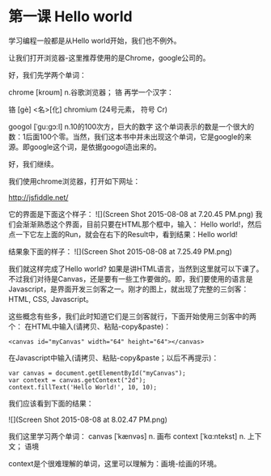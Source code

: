 # 第一课 Hello world

学习编程一般都是从Hello world开始，我们也不例外。

让我们打开浏览器-这里推荐使用的是Chrome，google公司的。

好，我们先学两个单词：

chrome [kroʊm] n.谷歌浏览器； 铬
再学一个汉字：

铬  [gè] <名>[化] chromium (24号元素， 符号 Cr)

 googol [ˈgu:gɔ:l] n.10的100次方，巨大的数字 
 这个单词表示的数是一个很大的数：1后面100个零。当然，我们这本书中并未出现这个单词，它是google的来源。即google这个词，是依据googol造出来的。
 
 好，我们继续。
 
 我们使用chrome浏览器，打开如下网址：
 
 http://jsfiddle.net/
 
 它的界面是下面这个样子：
 ![](Screen Shot 2015-08-08 at 7.20.45 PM.png)
 我们会渐渐熟悉这个界面，目前只要在HTML那个框中，输入：
 Hello world!，然后点一下它左上面的Run，就会在右下的Result中，看到结果：Hello world!
 
 结果象下面的样子：
 ![](Screen Shot 2015-08-08 at 7.25.49 PM.png)


我们就这样完成了Hello world? 如果是讲HTML语言，当然到这里就可以下课了。不过我们对待是Canvas，还是要有一些工作要做的。即，我们要使用的语言是Javascript，是界面开发三剑客之一。刚才的图上，就出现了完整的三剑客：HTML, CSS, Javascript。

这些概念有些多，我们此时知道它们是三剑客就行，下面开始使用三剑客中的两个：
在HTML中输入(请拷贝、粘贴-copy&paste)：


```
<canvas id="myCanvas" width="64" height="64"></canvas>
```

在Javascript中输入(请拷贝、粘贴-copy&paste；以后不再提示)：
```
var canvas = document.getElementById("myCanvas");
var context = canvas.getContext("2d");
context.fillText('Hello World!', 10, 10);

```

我们应该看到下面的结果：

![](Screen Shot 2015-08-08 at 8.02.47 PM.png)

我们这里学习两个单词：
canvas [ˈkænvəs] n. 画布
context  [ˈkɑ:ntekst] n. 上下文； 语境

context是个很难理解的单词，这里可以理解为：画境-绘画的环境。


